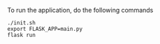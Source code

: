 To run the application,
do the following commands

```
./init.sh
export FLASK_APP=main.py
flask run
```
